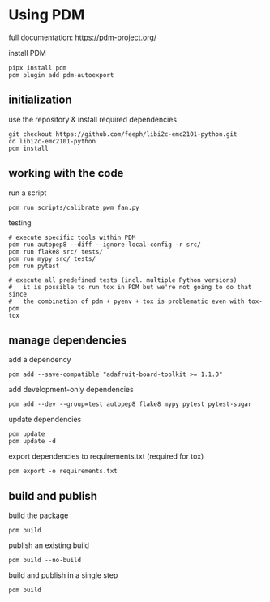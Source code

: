 # Using PDM

full documentation: https://pdm-project.org/

install PDM

```SHELL
pipx install pdm
pdm plugin add pdm-autoexport
```

## initialization

use the repository & install required dependencies

```SHELL
git checkout https://github.com/feeph/libi2c-emc2101-python.git
cd libi2c-emc2101-python
pdm install
```

## working with the code

run a script

```SHELL
pdm run scripts/calibrate_pwm_fan.py
```

testing

```SHELL
# execute specific tools within PDM
pdm run autopep8 --diff --ignore-local-config -r src/
pdm run flake8 src/ tests/
pdm run mypy src/ tests/
pdm run pytest

# execute all predefined tests (incl. multiple Python versions)
#   it is possible to run tox in PDM but we're not going to do that since
#   the combination of pdm + pyenv + tox is problematic even with tox-pdm
tox
```

## manage dependencies

add a dependency

```SHELL
pdm add --save-compatible "adafruit-board-toolkit >= 1.1.0"
```

add development-only dependencies

```SHELL
pdm add --dev --group=test autopep8 flake8 mypy pytest pytest-sugar
```

update dependencies

```SHELL
pdm update
pdm update -d
```

export dependencies to requirements.txt (required for tox)

```SHELL
pdm export -o requirements.txt
```

## build and publish

build the package

```SHELL
pdm build
```

publish an existing build

```SHELL
pdm build --no-build
```

build and publish in a single step

```SHELL
pdm build
```
